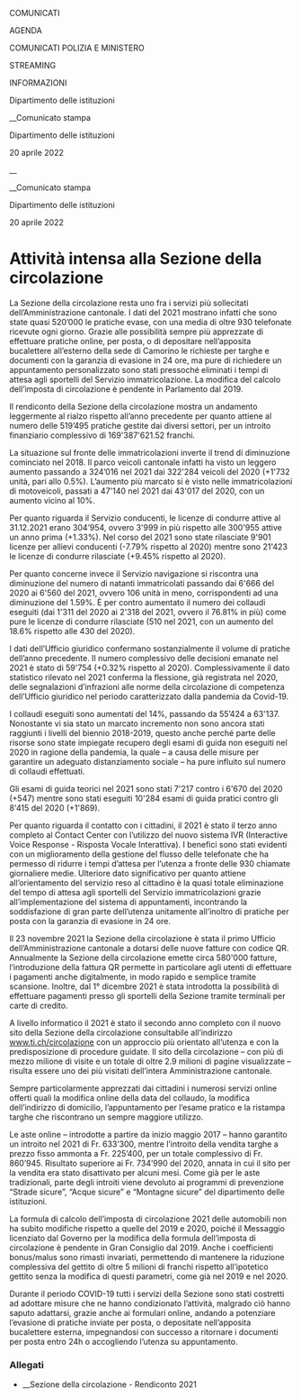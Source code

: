COMUNICATI

AGENDA

COMUNICATI POLIZIA E MINISTERO

STREAMING

INFORMAZIONI

Dipartimento delle istituzioni  

__Comunicato stampa

Dipartimento delle istituzioni  

20 aprile 2022

__

__Comunicato stampa

Dipartimento delle istituzioni  

20 aprile 2022

# Attività intensa alla Sezione della circolazione

La Sezione della circolazione resta uno fra i servizi più sollecitati
dell’Amministrazione cantonale. I dati del 2021 mostrano infatti che sono
state quasi 520’000 le pratiche evase, con una media di oltre 930 telefonate
ricevute ogni giorno. Grazie alle possibilità sempre più apprezzate di
effettuare pratiche online, per posta, o di depositare nell’apposita
bucalettere all’esterno della sede di Camorino le richieste per targhe e
documenti con la garanzia di evasione in 24 ore, ma pure di richiedere un
appuntamento personalizzato sono stati pressoché eliminati i tempi di attesa
agli sportelli del Servizio immatricolazione. La modifica del calcolo
dell’imposta di circolazione è pendente in Parlamento dal 2019.

  

Il rendiconto della Sezione della circolazione mostra un andamento leggermente
al rialzo rispetto all’anno precedente per quanto attiene al numero delle
519’495 pratiche gestite dai diversi settori, per un introito finanziario
complessivo di 169'387'621.52 franchi.

La situazione sul fronte delle immatricolazioni inverte il trend di
diminuzione cominciato nel 2018. Il parco veicoli cantonale infatti ha visto
un leggero aumento passando a 324’016 nel 2021 dai 322'284 veicoli del 2020
(+1'732 unità, pari allo 0.5%). L’aumento più marcato si è visto nelle
immatricolazioni di motoveicoli, passati a 47'140 nel 2021 dai 43'017 del
2020, con un aumento vicino al 10%.

Per quanto riguarda il Servizio conducenti, le licenze di condurre attive al
31.12.2021 erano 304’954, ovvero 3'999 in più rispetto alle 300'955 attive un
anno prima (+1.33%). Nel corso del 2021 sono state rilasciate 9'901 licenze
per allievi conducenti (-7.79% rispetto al 2020) mentre sono 21'423 le licenze
di condurre rilasciate (+9.45% rispetto al 2020).

Per quanto concerne invece il Servizio navigazione si riscontra una
diminuzione del numero di natanti immatricolati passando dai 6'666 del 2020 ai
6'560 del 2021, ovvero 106 unità in meno, corrispondenti ad una diminuzione
del 1.59%. È per contro aumentato il numero dei collaudi eseguiti (dai 1'311
del 2020 ai 2'318 del 2021, ovvero il 76.81% in più) come pure le licenze di
condurre rilasciate (510 nel 2021, con un aumento del 18.6% rispetto alle 430
del 2020).

I dati dell’Ufficio giuridico confermano sostanzialmente il volume di pratiche
dell’anno precedente. Il numero complessivo delle decisioni emanate nel 2021 è
stato di 59'754 (+0.32% rispetto al 2020). Complessivamente il dato statistico
rilevato nel 2021 conferma la flessione, già registrata nel 2020, delle
segnalazioni d’infrazioni alle norme della circolazione di competenza
dell’Ufficio giuridico nel periodo caratterizzato dalla pandemia da Covid-19.

I collaudi eseguiti sono aumentati del 14%, passando da 55’424 a 63'137.
Nonostante vi sia stato un marcato incremento non sono ancora stati raggiunti
i livelli del biennio 2018-2019, questo anche perché parte delle risorse sono
state impiegate recupero degli esami di guida non eseguiti nel 2020 in ragione
della pandemia, la quale – a causa delle misure per garantire un adeguato
distanziamento sociale – ha pure influito sul numero di collaudi effettuati.

Gli esami di guida teorici nel 2021 sono stati 7'217 contro i 6'670 del 2020
(+547) mentre sono stati eseguiti 10'284 esami di guida pratici contro gli
8'415 del 2020 (+1'869).

Per quanto riguarda il contatto con i cittadini, il 2021 è stato il terzo anno
completo al Contact Center con l’utilizzo del nuovo sistema IVR (Interactive
Voice Response - Risposta Vocale Interattiva). I benefici sono stati evidenti
con un miglioramento della gestione del flusso delle telefonate che ha
permesso di ridurre i tempi d’attesa per l’utenza a fronte delle 930 chiamate
giornaliere medie. Ulteriore dato significativo per quanto attiene
all’orientamento del servizio reso al cittadino è la quasi totale eliminazione
del tempo di attesa agli sportelli del Servizio immatricolazioni grazie
all’implementazione del sistema di appuntamenti, incontrando la soddisfazione
di gran parte dell’utenza unitamente all’inoltro di pratiche per posta con la
garanzia di evasione in 24 ore.

Il 23 novembre 2021 la Sezione della circolazione è stata il primo Ufficio
dell’Amministrazione cantonale a dotarsi delle nuove fatture con codice QR.
Annualmente la Sezione della circolazione emette circa 580'000 fatture,
l’introduzione della fattura QR permette in particolare agli utenti di
effettuare i pagamenti anche digitalmente, in modo rapido e semplice tramite
scansione. Inoltre, dal 1° dicembre 2021 è stata introdotta la possibilità di
effettuare pagamenti presso gli sportelli della Sezione tramite terminali per
carte di credito.

A livello informatico il 2021 è stato il secondo anno completo con il nuovo
sito della Sezione della circolazione consultabile all’indirizzo
www.ti.ch/circolazione con un approccio più orientato all’utenza e con la
predisposizione di procedure guidate. Il sito della circolazione – con più di
mezzo milione di visite e un totale di oltre 2.9 milioni di pagine
visualizzate – risulta essere uno dei più visitati dell’intera Amministrazione
cantonale.

Sempre particolarmente apprezzati dai cittadini i numerosi servizi online
offerti quali la modifica online della data del collaudo, la modifica
dell’indirizzo di domicilio, l’appuntamento per l’esame pratico e la ristampa
targhe che riscontrano un sempre maggiore utilizzo.

Le aste online – introdotte a partire da inizio maggio 2017 – hanno garantito
un introito nel 2021 di Fr. 633’300, mentre l’introito della vendita targhe a
prezzo fisso ammonta a Fr. 225’400, per un totale complessivo di Fr. 860’945.
Risultato superiore ai Fr. 734’990 del 2020, annata in cui il sito per la
vendita era stato disattivato per alcuni mesi. Come già per le aste
tradizionali, parte degli introiti viene devoluto ai programmi di prevenzione
“Strade sicure”, “Acque sicure” e “Montagne sicure” del dipartimento delle
istituzioni.

La formula di calcolo dell’imposta di circolazione 2021 delle automobili non
ha subito modifiche rispetto a quelle del 2019 e 2020, poiché il Messaggio
licenziato dal Governo per la modifica della formula dell’imposta di
circolazione è pendente in Gran Consiglio dal 2019. Anche i coefficienti
bonus/malus sono rimasti invariati, permettendo di mantenere la riduzione
complessiva del gettito di oltre 5 milioni di franchi rispetto all’ipotetico
gettito senza la modifica di questi parametri, come già nel 2019 e nel 2020.

Durante il periodo COVID-19 tutti i servizi della Sezione sono stati costretti
ad adottare misure che ne hanno condizionato l’attività, malgrado ciò hanno
saputo adattarsi, grazie anche ai formulari online, andando a potenziare
l’evasione di pratiche inviate per posta, o depositate nell’apposita
bucalettere esterna, impegnandosi con successo a ritornare i documenti per
posta entro 24h o accogliendo l’utenza su appuntamento.

### Allegati

  * __Sezione della circolazione - Rendiconto 2021

